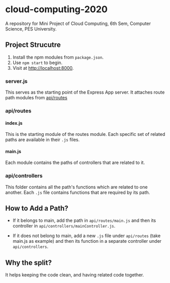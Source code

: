# cloud-computing-2020
A repository for Mini Project of Cloud Computing, 6th Sem, Computer Science, PES University.

## Project Strucutre

1. Install the npm modules from `package.json`.
2. Use `npm start` to begin. 
3. Visit at [http://localhost:8000](http://localhost:8000).

### server.js

This serves as the starting point of the Express App server. It attaches route path modules from [api/routes](/api/routes/)

### api/routes

#### index.js

This is the starting module of the routes module. Each specific set of related paths are available in their `.js` files.

#### main.js

Each module contains the paths of controllers that are related to it.

### api/controllers

This folder contains all the path's functions which are related to one another. Each `.js` file contains functions that are required by its path.

## How to Add a Path?

- If it belongs to main, add the path in `api/routes/main.js` and then its controller in `api/controllers/mainController.js`.

- If it does not belong to main, add a new `.js` file under `api/routes` (take main.js as example) and then its function in a separate controller under `api/controllers`.

## Why the split?

It helps keeping the code clean, and having related code together.